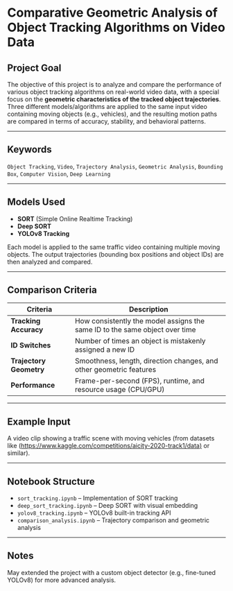 # Comparative Geometric Analysis of Object Tracking Algorithms on Video Data

## Project Goal

The objective of this project is to analyze and compare the performance of various object tracking algorithms on real-world video data, with a special focus on the **geometric characteristics of the tracked object trajectories**. Three different models/algorithms are applied to the same input video containing moving objects (e.g., vehicles), and the resulting motion paths are compared in terms of accuracy, stability, and behavioral patterns.

---

## Keywords

`Object Tracking`, `Video`, `Trajectory Analysis`, `Geometric Analysis`, `Bounding Box`, `Computer Vision`, `Deep Learning`

---

## Models Used

- **SORT** (Simple Online Realtime Tracking)  
- **Deep SORT**  
- **YOLOv8 Tracking**

Each model is applied to the same traffic video containing multiple moving objects. The output trajectories (bounding box positions and object IDs) are then analyzed and compared.

---

## Comparison Criteria

| Criteria               | Description                                                                 |
|------------------------|-----------------------------------------------------------------------------|
| **Tracking Accuracy**  | How consistently the model assigns the same ID to the same object over time |
| **ID Switches**        | Number of times an object is mistakenly assigned a new ID                   |
| **Trajectory Geometry**| Smoothness, length, direction changes, and other geometric features         |
| **Performance**        | Frame-per-second (FPS), runtime, and resource usage (CPU/GPU)               |

---

## Example Input

A video clip showing a traffic scene with moving vehicles (from datasets like ([https://www.kaggle.com/competitions/aicity-2020-track1/data)](https://www.pexels.com/search/videos/traffic/) or similar).

---

## Notebook Structure

- `sort_tracking.ipynb` – Implementation of SORT tracking  
- `deep_sort_tracking.ipynb` – Deep SORT with visual embedding  
- `yolov8_tracking.ipynb` – YOLOv8 built-in tracking API  
- `comparison_analysis.ipynb` – Trajectory comparison and geometric analysis

---

## Notes
May extended the project with a custom object detector (e.g., fine-tuned YOLOv8) for more advanced analysis.
